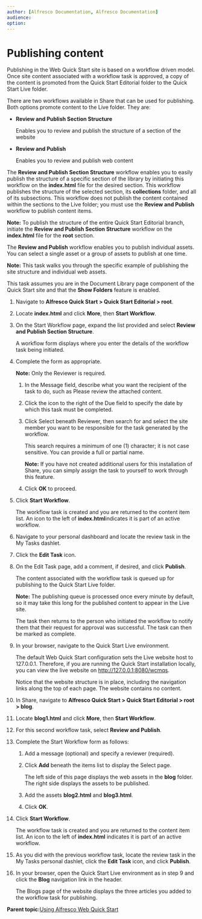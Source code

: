 ```yaml
---
author: [Alfresco Documentation, Alfresco Documentation]
audience: 
option: 
---
```


# Publishing content

Publishing in the Web Quick Start site is based on a workflow driven model. Once site content associated with a workflow task is approved, a copy of the content is promoted from the Quick Start Editorial folder to the Quick Start Live folder.

There are two workflows available in Share that can be used for publishing. Both options promote content to the Live folder. They are:

-   **Review and Publish Section Structure**

    Enables you to review and publish the structure of a section of the website

-   **Review and Publish**

    Enables you to review and publish web content


The **Review and Publish Section Structure** workflow enables you to easily publish the structure of a specific section of the library by initiating this workflow on the **index.html** file for the desired section. This workflow publishes the structure of the selected section, its **collections** folder, and all of its subsections. This workflow does not publish the content contained within the sections to the Live folder; you must use the **Review and Publish** workflow to publish content items.

**Note:** To publish the structure of the entire Quick Start Editorial branch, initiate the **Review and Publish Section Structure** workflow on the **index.html** file for the **root** section.

The **Review and Publish** workflow enables you to publish individual assets. You can select a single asset or a group of assets to publish at one time.

**Note:** This task walks you through the specific example of publishing the site structure and individual web assets.

This task assumes you are in the Document Library page component of the Quick Start site and that the **Show Folders** feature is enabled.

1.  Navigate to **Alfresco Quick Start \> Quick Start Editorial \> root**.

2.  Locate **index.html** and click **More**, then **Start Workflow**.

3.  On the Start Workflow page, expand the list provided and select **Review and Publish Section Structure**.

    A workflow form displays where you enter the details of the workflow task being initiated.

4.  Complete the form as appropriate.

    **Note:** Only the Reviewer is required.

    1.  In the Message field, describe what you want the recipient of the task to do, such as Please review the attached content.

    2.  Click the icon to the right of the Due field to specify the date by which this task must be completed.

    3.  Click Select beneath Reviewer, then search for and select the site member you want to be responsible for the task generated by the workflow.

        This search requires a minimum of one \(1\) character; it is not case sensitive. You can provide a full or partial name.

        **Note:** If you have not created additional users for this installation of Share, you can simply assign the task to yourself to work through this feature.

    4.  Click **OK** to proceed.

5.  Click **Start Workflow**.

    The workflow task is created and you are returned to the content item list. An icon to the left of **index.html**indicates it is part of an active workflow.

6.  Navigate to your personal dashboard and locate the review task in the My Tasks dashlet.

7.  Click the **Edit Task** icon.

8.  On the Edit Task page, add a comment, if desired, and click **Publish**.

    The content associated with the workflow task is queued up for publishing to the Quick Start Live folder.

    **Note:** The publishing queue is processed once every minute by default, so it may take this long for the published content to appear in the Live site.

    The task then returns to the person who initiated the workflow to notify them that their request for approval was successful. The task can then be marked as complete.

9.  In your browser, navigate to the Quick Start Live environment.

    The default Web Quick Start configuration sets the Live website host to 127.0.0.1. Therefore, if you are running the Quick Start installation locally, you can view the live website on http://127.0.0.1:8080/wcmqs.

    Notice that the website structure is in place, including the navigation links along the top of each page. The website contains no content.

10. In Share, navigate to **Alfresco Quick Start \> Quick Start Editorial \> root \> blog**.

11. Locate **blog1.html** and click **More**, then **Start Workflow**.

12. For this second workflow task, select **Review and Publish**.

13. Complete the Start Workflow form as follows:

    1.  Add a message \(optional\) and specify a reviewer \(required\).

    2.  Click **Add** beneath the items list to display the Select page.

        The left side of this page displays the web assets in the **blog** folder. The right side displays the assets to be published.

    3.  Add the assets **blog2.html** and **blog3.html**.

    4.  Click **OK**.

14. Click **Start Workflow**.

    The workflow task is created and you are returned to the content item list. An icon to the left of **index.html** indicates it is part of an active workflow.

15. As you did with the previous workflow task, locate the review task in the My Tasks personal dashlet, click the **Edit Task** icon, and click **Publish**.

16. In your browser, open the Quick Start Live environment as in step 9 and click the **Blog** navigation link in the header.

    The Blogs page of the website displays the three articles you added to the workflow task for publishing.


**Parent topic:**[Using Alfresco Web Quick Start](../concepts/qs-intro.md)


